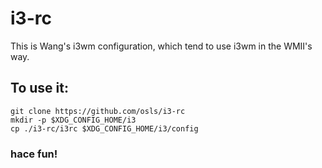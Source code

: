 # i3-rc

This is Wang's i3wm configuration, which tend to use i3wm in the WMII's way.

## To use it:
```
git clone https://github.com/osls/i3-rc
mkdir -p $XDG_CONFIG_HOME/i3
cp ./i3-rc/i3rc $XDG_CONFIG_HOME/i3/config
```


### hace fun!
